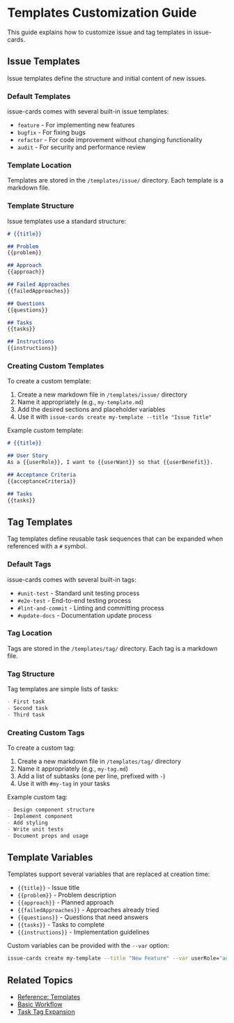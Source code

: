 # Templates Customization Guide

This guide explains how to customize issue and tag templates in issue-cards.

## Issue Templates

Issue templates define the structure and initial content of new issues.

### Default Templates

issue-cards comes with several built-in issue templates:

- `feature` - For implementing new features
- `bugfix` - For fixing bugs
- `refactor` - For code improvement without changing functionality
- `audit` - For security and performance review

### Template Location

Templates are stored in the `/templates/issue/` directory. Each template is a markdown file.

### Template Structure

Issue templates use a standard structure:

```markdown
# {{title}}

## Problem
{{problem}}

## Approach
{{approach}}

## Failed Approaches
{{failedApproaches}}

## Questions
{{questions}}

## Tasks
{{tasks}}

## Instructions
{{instructions}}
```

### Creating Custom Templates

To create a custom template:

1. Create a new markdown file in `/templates/issue/` directory
2. Name it appropriately (e.g., `my-template.md`)
3. Add the desired sections and placeholder variables
4. Use it with `issue-cards create my-template --title "Issue Title"`

Example custom template:

```markdown
# {{title}}

## User Story
As a {{userRole}}, I want to {{userWant}} so that {{userBenefit}}.

## Acceptance Criteria
{{acceptanceCriteria}}

## Tasks
{{tasks}}
```

## Tag Templates

Tag templates define reusable task sequences that can be expanded when referenced with a `#` symbol.

### Default Tags

issue-cards comes with several built-in tags:

- `#unit-test` - Standard unit testing process
- `#e2e-test` - End-to-end testing process
- `#lint-and-commit` - Linting and committing process
- `#update-docs` - Documentation update process

### Tag Location

Tags are stored in the `/templates/tag/` directory. Each tag is a markdown file.

### Tag Structure

Tag templates are simple lists of tasks:

```markdown
- First task
- Second task
- Third task
```

### Creating Custom Tags

To create a custom tag:

1. Create a new markdown file in `/templates/tag/` directory
2. Name it appropriately (e.g., `my-tag.md`)
3. Add a list of subtasks (one per line, prefixed with `-`)
4. Use it with `#my-tag` in your tasks

Example custom tag:

```markdown
- Design component structure
- Implement component
- Add styling
- Write unit tests
- Document props and usage
```

## Template Variables

Templates support several variables that are replaced at creation time:

- `{{title}}` - Issue title
- `{{problem}}` - Problem description
- `{{approach}}` - Planned approach
- `{{failedApproaches}}` - Approaches already tried
- `{{questions}}` - Questions that need answers
- `{{tasks}}` - Tasks to complete
- `{{instructions}}` - Implementation guidelines

Custom variables can be provided with the `--var` option:

```bash
issue-cards create my-template --title "New Feature" --var userRole="admin" --var userWant="manage users" --var userBenefit="can control access"
```

## Related Topics

- [Reference: Templates](../reference/templates.md)
- [Basic Workflow](../tutorials/basic-workflow.md)
- [Task Tag Expansion](../reference/tag-expansion.md)
